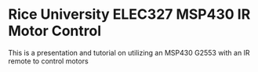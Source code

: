 Rice University ELEC327 MSP430 IR Motor Control
==========================

This is a presentation and tutorial on utilizing an MSP430 G2553 with an IR remote to control motors
